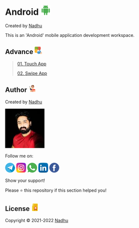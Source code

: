 # Android <img src="https://github.com/iamnadhu/Android/blob/master/Resources/android-icon.png">
Created by [Nadhu](https://github.com/iamnadhu)

This is an 'Android' mobile application development workspace.


## Advance <img src="https://github.com/iamnadhu/Android/blob/master/Resources/sessions-icon.png">
>
> [01. Touch App](https://github.com/iamnadhu/Android/tree/master/Advance/Touch%20App)
>
> [02. Swipe App](https://github.com/iamnadhu/Android/tree/master/Advance/Swipe%20App)
>


## Author [<img src="https://github.com/iamnadhu/Android/blob/master/Resources/auther-icon.png">](https://github.com/iamnadhu)
Created by [Nadhu](https://github.com/iamnadhu)

[<img src="https://github.com/iamnadhu/Android/blob/master/Resources/nadhu-icon.jpg">](https://github.com/iamnadhu)

Follow me on: 

[<img src="https://github.com/iamnadhu/Android/blob/master/Resources/telegram-icon.png">](https://t.me/iamnadhu)
[<img src="https://github.com/iamnadhu/Android/blob/master/Resources/instagram-icon.png">](https://www.instagram.com/iamnadhu/)
[<img src="https://github.com/iamnadhu/Android/blob/master/Resources/whatsapp-icon.png">](https://api.whatsapp.com/send?phone=917293451396&lang=en)
[<img src="https://github.com/iamnadhu/Android/blob/master/Resources/linkedin-icon.png">](https://www.linkedin.com/in/iamnadhu/)
[<img src="https://github.com/iamnadhu/Android/blob/master/Resources/facebook-icon.png">](https://www.facebook.com/iamnadhu/)


Show your support!

Please ⭐️   this repository if this section helped you!


## License <img src="https://github.com/iamnadhu/Android/blob/master/Resources/license-icon.png">
Copyright © 2021-2022 [Nadhu](https://github.com/iamnadhu)
